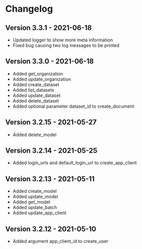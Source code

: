 # Changelog 

## Version 3.3.1 - 2021-06-18

- Updated logger to show more meta information
- Fixed bug causing two log messages to be printed

## Version 3.3.0 - 2021-06-18

- Added get_organization
- Added update_organization 
- Added create_dataset
- Added list_datasets
- Added update_dataset
- Added delete_dataset
- Added optional parameter dataset_id to create_document

## Version 3.2.15 - 2021-05-27

- Added delete_model 

## Version 3.2.14 - 2021-05-25

- Added login_urls and default_login_url to create_app_client

## Version 3.2.13 - 2021-05-11

- Added create_model
- Added update_model
- Added get_model
- Added update_batch
- Added update_app_client

## Version 3.2.12 - 2021-05-10

- Added argument app_client_id to create_user
